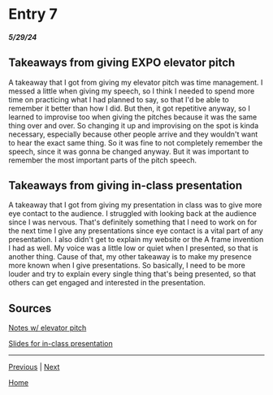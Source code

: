 # Entry 7
##### 5/29/24

## Takeaways from giving EXPO elevator pitch
A takeaway that I got from giving my elevator pitch was time management. I messed a little when giving my speech, so I think I needed to spend more time on practicing what I had planned to say, so that I'd be able to remember it better than how I did. But then, it got repetitive anyway, so I learned to improvise too when giving the pitches because it was the same thing over and over. So changing it up and improvising on the spot is kinda necessary, especially because other people arrive and they wouldn't want to hear the exact same thing. So it was fine to not completely remember the speech, since it was gonna be changed anyway. But it was important to remember the most important parts of the pitch speech.

## Takeaways from giving in-class presentation
A takeaway that I got from giving my presentation in class was to give more eye contact to the audience. I struggled with looking back at the audience since I was nervous. That's definitely something that I need to work on for the next time I give any presentations since eye contact is a vital part of any presentation. I also didn't get to explain my website or the A frame invention I had as well. My voice was a little low or quiet when I presented, so that is another thing. Cause of that, my other takeaway is to make my presence more known when I give presentations. So basically, I need to be more louder and try to explain every single thing that's being presented, so that others can get engaged and interested in the presentation.

## Sources
[Notes w/ elevator pitch](https://docs.google.com/document/d/1gEG-nqpgmLTK_mc0mQxg4ROS4fw1KH32b49NJPkFx8Y/edit?pli=1#heading=h.6o1f62qg6jz9)

[Slides for in-class presentation](https://docs.google.com/presentation/d/1XnD_tvlwgvMbjPv7BU_mPbY7NdWncD2vjS0nMR_GjVI/edit#slide=id.p)

<hr>

[Previous](entry06.md) | [Next](entry08.md)

[Home](../README.md)
